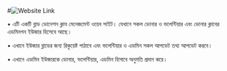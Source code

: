 #![Website Link](https://blood-donation-ff1a0.web.app/)


• এটি একটি ব্লাড ডোনেশন ক্লাব মেনেজমেন্ট ওয়েব সাইট।
  যেখানে সকল ডোনার ও ভলেন্টিয়ার এবং ডোনার ক্লাবের এডমিনগন ইউজার হিসেবে আছে।
  
• এখানে ইউজার ব্লাডের জন্য রিকুয়েষ্ট পাঠাবে এবং ভলেন্টিয়ার ও এডমিন
  সকল আপডেট তথ্য আপডেট করবে।
  
• এখানে এডমিন ইউজারকে ডোনার, ভলেন্টিয়ার, এডমিন হিসাবে অনুমতি প্রদান করে।
